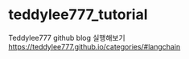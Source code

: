 # teddylee777_tutorial
Teddylee777 github blog 실행해보기
https://teddylee777.github.io/categories/#langchain
